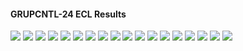 #### GRUPCNTL-24 ECL Results

![](ECL/GRUPCNTL-24-Field_Production_Comparison_Plot.png)
![](ECL/GRUPCNTL-24-Field_Sales_Gas_Production_Comparison_Plot.png)
![](ECL/GRUPCNTL-24-Group_INJE_Gas_Injection_Comparison_Plot.png)
![](ECL/GRUPCNTL-24-Group_PROD_Production_Comparison_Plot.png)
![](ECL/GRUPCNTL-24-Well_INJ1_Gas_Injection_Comparison_Plot.png)
![](ECL/GRUPCNTL-24-Well_INJ2_Gas_Injection_Comparison_Plot.png)
![](ECL/GRUPCNTL-24-Well_PROD1_Pressure_Comparison_Plot.png)
![](ECL/GRUPCNTL-24-Well_PROD1_Production_and_Mode_of_Control_Plot.png)
![](ECL/GRUPCNTL-24-Well_PROD1_Production_Performance.png)
![](ECL/GRUPCNTL-24-Well_PROD2_Pressure_Comparison_Plot.png)
![](ECL/GRUPCNTL-24-Well_PROD2_Production_and_Mode_of_Control_Plot.png)
![](ECL/GRUPCNTL-24-Well_PROD2_Production_Performance.png)
![](ECL/GRUPCNTL-24-Well_PROD3_Pressure_Comparison_Plot.png)
![](ECL/GRUPCNTL-24-Well_PROD3_Production_and_Mode_of_Control_Plot.png)
![](ECL/GRUPCNTL-24-Well_PROD3_Production_Performance.png)
![](ECL/GRUPCNTL-24-Well_PROD4_Pressure_Comparison_Plot.png)
![](ECL/GRUPCNTL-24-Well_PROD4_Production_and_Mode_of_Control_Plot.png)
![](ECL/GRUPCNTL-24-Well_PROD4_Production_Performance.png)
